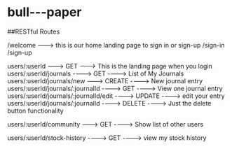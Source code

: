 # bull---paper

##RESTful Routes

/welcome ---> this is our home landing page to sign in or sign-up
/sign-in
/sign-up

users/:userId ---> GET ---> This is the landing page when you login
users/:userId/journals ----> GET ----> List of My Journals
users/:userId/journals/new ---> CREATE ----> New journal entry
users/:userId/journals/:journalId ----> GET ----> View one journal entry
users/:userId/journals/:journalId/edit ----> UPDATE ----> edit your entry
users/:userId/journals/:journalId ----> DELETE ----> Just the delete button functionality

users/:userId/community ---> GET ----> Show list of other users


users/:userId/stock-history ----> GET ----> view my stock history

